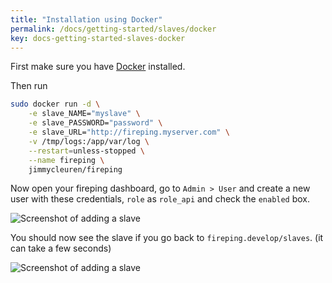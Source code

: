 ```yaml
---
title: "Installation using Docker"
permalink: /docs/getting-started/slaves/docker
key: docs-getting-started-slaves-docker
---
```


First make sure you have [Docker](http://www.docker.com) installed.

Then run
```bash
sudo docker run -d \
    -e slave_NAME="myslave" \
    -e slave_PASSWORD="password" \
    -e slave_URL="http://fireping.myserver.com" \
    -v /tmp/logs:/app/var/log \
    --restart=unless-stopped \
    --name fireping \
    jimmycleuren/fireping
```

Now open your fireping dashboard, go to `Admin > User` and create a new user with these credentials, `role` as `role_api` and check the `enabled` box.

![Screenshot of adding a slave](/assets/images/adding_slave_user.png)

You should now see the slave if you go back to `fireping.develop/slaves`. (it can take a few seconds)

![Screenshot of adding a slave](/assets/images/slaves_added_list.png)
